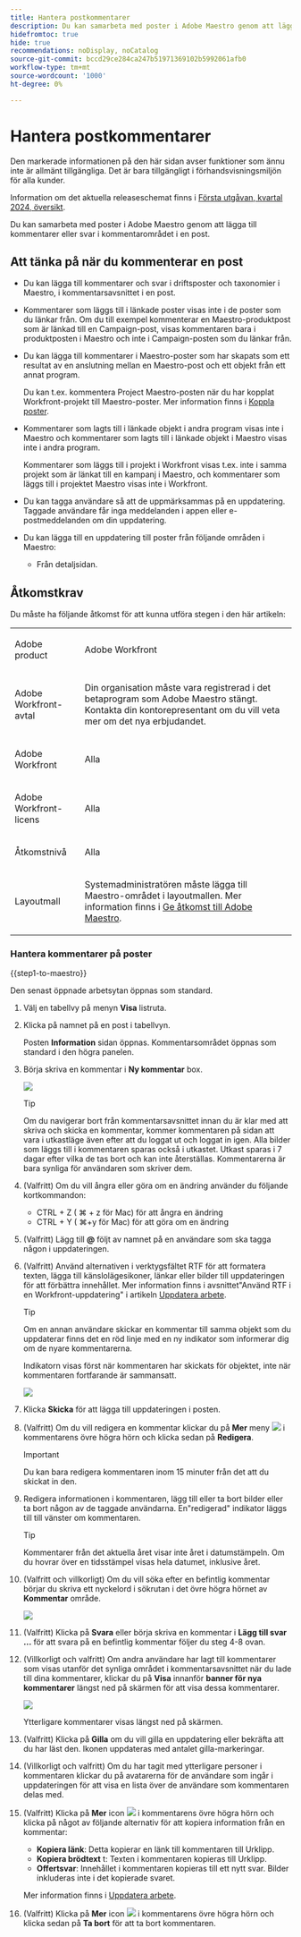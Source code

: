 ```yaml
---
title: Hantera postkommentarer
description: Du kan samarbeta med poster i Adobe Maestro genom att lägga till kommentarer eller svar i kommentarområdet i en post.
hidefromtoc: true
hide: true
recommendations: noDisplay, noCatalog
source-git-commit: bccd29ce284ca247b51971369102b5992061afb0
workflow-type: tm+mt
source-wordcount: '1000'
ht-degree: 0%

---
```



# Hantera postkommentarer

<!--update the metadata with real information when making this available in TOC and in the left nav-->

<span class="preview">Den markerade informationen på den här sidan avser funktioner som ännu inte är allmänt tillgängliga. Det är bara tillgängligt i förhandsvisningsmiljön för alla kunder. </span>

<span class="preview">Information om det aktuella releaseschemat finns i [Första utgåvan, kvartal 2024, översikt](/help/quicksilver/product-announcements/product-releases/24-q1-release-activity/24-q1-release-overview.md).</span>

Du kan samarbeta med poster i Adobe Maestro genom att lägga till kommentarer eller svar i kommentarområdet i en post.

## Att tänka på när du kommenterar en post

* Du kan lägga till kommentarer och svar i driftsposter och taxonomier i Maestro, i kommentarsavsnittet i en post.

* Kommentarer som läggs till i länkade poster visas inte i de poster som du länkar från. Om du till exempel kommenterar en Maestro-produktpost som är länkad till en Campaign-post, visas kommentaren bara i produktposten i Maestro och inte i Campaign-posten som du länkar från.

* Du kan lägga till kommentarer i Maestro-poster som har skapats som ett resultat av en anslutning mellan en Maestro-post och ett objekt från ett annat program.

  Du kan t.ex. kommentera Project Maestro-posten när du har kopplat Workfront-projekt till Maestro-poster. Mer information finns i [Koppla poster](/help/quicksilver/maestro/records/connect-records.md).

* Kommentarer som lagts till i länkade objekt i andra program visas inte i Maestro och kommentarer som lagts till i länkade objekt i Maestro visas inte i andra program.

  Kommentarer som läggs till i projekt i Workfront visas t.ex. inte i samma projekt som är länkat till en kampanj i Maestro, och kommentarer som läggs till i projektet Maestro visas inte i Workfront.

* Du kan tagga användare så att de uppmärksammas på en uppdatering. Taggade användare får inga meddelanden i appen eller e-postmeddelanden om din uppdatering. <!--this might change??-->

* Du kan lägga till en uppdatering till poster från följande områden i Maestro:

   * Från detaljsidan.

  <!--* From the table view.-->

## Åtkomstkrav

Du måste ha följande åtkomst för att kunna utföra stegen i den här artikeln:

<table style="table-layout:auto">
 <col>
 <tbody>
<td>
   <p> Adobe product</p> </td>
   <td>
   <p> Adobe Workfront</p> </td>
  </tr>  
 <td role="rowheader"><p>Adobe Workfront-avtal</p></td>
   <td>
<p>Din organisation måste vara registrerad i det betaprogram som Adobe Maestro stängt. Kontakta din kontorepresentant om du vill veta mer om det nya erbjudandet. </p>
   </td>
  </tr>
  <tr>
   <td role="rowheader"><p>Adobe Workfront</p></td>
   <td>
<p>Alla</p>
   </td>
  </tr>
  <tr>
   <td role="rowheader"><p>Adobe Workfront-licens</p></td>
   <td>
   <p>Alla</p> 
  </td>
  </tr>

<tr>
   <td role="rowheader">Åtkomstnivå</td>
   <td> <p>Alla</p>  
</td>
  </tr>
<tr>
   <td role="rowheader">Layoutmall</td>
   <td> <p>Systemadministratören måste lägga till Maestro-området i layoutmallen. Mer information finns i <a href="../access/grant-access.md">Ge åtkomst till Adobe Maestro</a>. </p>  
</td>
  </tr>
 </tbody>
</table>

<!--
After permissions - replace the table with: **************CHECK ON THE VIEW PERMISSIONS TO THE WORKSPACE; RIGHT NOW, WE SAY THAT VIEW USERS CAN COMMENT BUT THE PAGE BLOWS OUT WHEN I TRY - ASKED PM TO CONFIRM*****************

<table style="table-layout:auto">
 <col>
 </col>
 <col>
 </col>
 <tbody>
    <tr>
<tr>
<td>
   <p> Adobe product</p> </td>
   <td>
   <p> Adobe Workfront</p> </td>
  </tr>  
 <td role="rowheader"><p>Adobe Workfront agreement</p></td>
   <td>
<p>Your organization must be enrolled in the Adobe Maestro closed beta program. Contact your account representative to inquire about this new offering. </p>
   </td>
  </tr>
  <tr>
   <td role="rowheader"><p>Adobe Workfront plan</p></td>
   <td>
<p>Any</p>
   </td>
  </tr>
  <tr>
   <td role="rowheader"><p>Adobe Workfront license</p></td>
   <td>
   <p>Any</p> 
  </td>
  </tr>
  
  <tr>
   <td role="rowheader"><p>Access level</p></td>
   <td> <p>Any</p>  
</td>
  </tr>
<tr>
   <td role="rowheader"><p>Layout template</p></td>
   <td> <p>Your Workfront or group administrator must add the Maestro area in your layout template. For information, see <a href="../access/grant-access.md">Grant access to Adobe Maestro</a>. </p>  
</td>
  </tr>
<tr>
   <td role="rowheader"><p>Permissions</p></td>
   <td> <p>View or higher permissions to a workspace</a> </p>  
   <p>System Administrators have permissions to all workspaces, including the ones they did not create</p>
</td>
  </tr>
 </tbody>
</table>

-->

### Hantera kommentarer på poster

{{step1-to-maestro}}

Den senast öppnade arbetsytan öppnas som standard.
1. Välj en tabellvy på menyn **Visa** listruta.
1. Klicka på namnet på en post i tabellvyn.

   Posten **Information** sidan öppnas. Kommentarsområdet öppnas som standard i den högra panelen.

1. Börja skriva en kommentar i **Ny kommentar** box.

   ![](assets/empty-comment-box-on-record.png)

   >[!TIP]
   >
   >Om du navigerar bort från kommentarsavsnittet innan du är klar med att skriva och skicka en kommentar, kommer kommentaren på sidan att vara i utkastläge även efter att du loggat ut och loggat in igen. Alla bilder som läggs till i kommentaren sparas också i utkastet. Utkast sparas i 7 dagar efter vilka de tas bort och kan inte återställas. Kommentarerna är bara synliga för användaren som skriver dem.

1. (Valfritt) Om du vill ångra eller göra om en ändring använder du följande kortkommandon:
   * CTRL + Z ( ⌘ + z för Mac) för att ångra en ändring
   * CTRL + Y ( ⌘+y för Mac) för att göra om en ändring
1. (Valfritt) Lägg till **@** följt av namnet på en användare som ska tagga någon i uppdateringen.
1. (Valfritt) Använd alternativen i verktygsfältet RTF för att formatera texten, lägga till känslolägesikoner, länkar eller bilder till uppdateringen för att förbättra innehållet. Mer information finns i avsnittet&quot;Använd RTF i en Workfront-uppdatering&quot; i artikeln [Uppdatera arbete](../../workfront-basics/updating-work-items-and-viewing-updates/update-work.md).

   >[!TIP]
   >
   >Om en annan användare skickar en kommentar till samma objekt som du uppdaterar finns det en röd linje med en ny indikator som informerar dig om de nyare kommentarerna.
   >
   >Indikatorn visas först när kommentaren har skickats för objektet, inte när kommentaren fortfarande är sammansatt.
   >
   >![](assets/new-line-indicator-comments.png)

1. Klicka **Skicka** för att lägga till uppdateringen i posten.
1. (Valfritt) Om du vill redigera en kommentar klickar du på **Mer** meny ![](assets/more-menu.png) i kommentarens övre högra hörn och klicka sedan på **Redigera**.

   >[!IMPORTANT]
   >
   >Du kan bara redigera kommentaren inom 15 minuter från det att du skickat in den.

1. Redigera informationen i kommentaren, lägg till eller ta bort bilder eller ta bort någon av de taggade användarna. En&quot;redigerad&quot; indikator läggs till till vänster om kommentaren.

   >[!TIP]
   >
   >Kommentarer från det aktuella året visar inte året i datumstämpeln. Om du hovrar över en tidsstämpel visas hela datumet, inklusive året.

1. <span class="preview">(Valfritt och villkorligt) Om du vill söka efter en befintlig kommentar börjar du skriva ett nyckelord i sökrutan i det övre högra hörnet av **Kommentar** område.</span>

   <span class="preview">![](assets/search-box-for-comments-area.png)</span>

1. (Valfritt) Klicka på **Svara** eller börja skriva en kommentar i **Lägg till svar ...** för att svara på en befintlig kommentar följer du steg 4-8 ovan. <!--(**************accurate??***********)-->

1. (Villkorligt och valfritt) Om andra användare har lagt till kommentarer som visas utanför det synliga området i kommentarsavsnittet när du lade till dina kommentarer, klickar du på **Visa** innanför **banner för nya kommentarer** längst ned på skärmen för att visa dessa kommentarer.

   ![](assets/new-comments-banner-on-record.png)

   Ytterligare kommentarer visas längst ned på skärmen.

1. (Valfritt) Klicka på **Gilla** om du vill gilla en uppdatering eller bekräfta att du har läst den. Ikonen uppdateras med antalet gilla-markeringar.
1. (Villkorligt och valfritt) Om du har tagit med ytterligare personer i kommentaren klickar du på avatarerna för de användare som ingår i uppdateringen för att visa en lista över de användare som kommentaren delas med.
1. (Valfritt) Klicka på **Mer** icon ![](assets/more-menu.png) i kommentarens övre högra hörn och klicka på något av följande alternativ för att kopiera information från en kommentar:

   * **Kopiera länk**: Detta kopierar en länk till kommentaren till Urklipp.
   * **Kopiera brödtext** t: Texten i kommentaren kopieras till Urklipp.
   * **Offertsvar**: Innehållet i kommentaren kopieras till ett nytt svar. Bilder inkluderas inte i det kopierade svaret.

   Mer information finns i [Uppdatera arbete](../../workfront-basics/updating-work-items-and-viewing-updates/update-work.md).
1. (Valfritt) Klicka på **Mer** icon ![](assets/more-menu.png) i kommentarens övre högra hörn och klicka sedan på **Ta bort** för att ta bort kommentaren.

